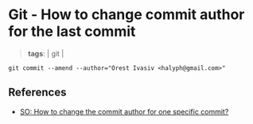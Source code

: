 # Git - How to change commit author for the last commit
> **tags**: | git |

```
git commit --amend --author="Orest Ivasiv <halyph@gmail.com>"
```

## References
- [SO: How to change the commit author for one specific commit?](https://stackoverflow.com/a/32281629)
